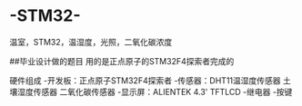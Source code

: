 # -STM32-
温室，STM32，温湿度，光照，二氧化碳浓度

##毕业设计做的题目
用的是正点原子的STM32F4探索者完成的

硬件组成
-开发板：正点原子STM32F4探索者
-传感器：DHT11温湿度传感器
       土壤湿度传感器
       二氧化碳传感器
 -显示屏：ALIENTEK 4.3' TFTLCD
 -继电器
 -按键
 
 

